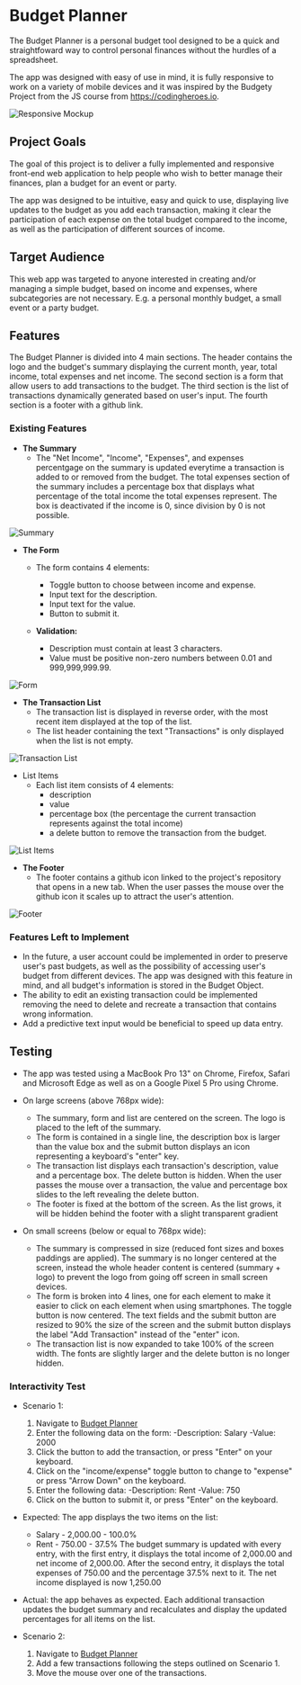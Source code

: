 # Budget Planner

The Budget Planner is a personal budget tool designed to be a quick and straightfoward way to control personal finances without the hurdles of a spreadsheet. 

The app was designed with easy of use in mind, it is fully responsive to work on a variety of mobile devices and it was inspired by the Budgety Project from the JS course from https://codingheroes.io.

![Responsive Mockup](https://alexandrearantes1.github.io/budget-planner/assets/images/readme/am-i-responsive.png)

## Project Goals

The goal of this project is to deliver a fully implemented and responsive front-end web application to help people who wish to better manage their finances, plan a budget for an event or party. 

The app was designed to be intuitive, easy and quick to use, displaying live updates to the budget as you add each transaction, making it clear the participation of each expense on the total budget compared to the income, as well as the participation of different sources of income.  

## Target Audience

This web app was targeted to anyone interested in creating and/or managing a simple budget, based on income and expenses, where subcategories are not necessary. E.g. a personal monthly budget, a small event or a party budget.

## Features

The Budget Planner is divided into 4 main sections. The header contains the logo and the budget's summary displaying the current month, year, total income, total expenses and net income. The second section is a form that allow users to add transactions to the budget. The third section is the list of transactions dynamically generated based on user's input. The fourth section is a footer with a github link. 

### Existing Features

- __The Summary__ 
  - The "Net Income", "Income", "Expenses", and expenses percentgage on the summary is updated everytime a transaction is added to or removed from the budget. The total expenses section of the summary includes a percentage box that displays what percentage of the total income the total expenses represent. The box is deactivated if the income is 0, since division by 0 is not possible. 
 
![Summary](https://alexandrearantes1.github.io/budget-planner/assets/images/readme/summary.png)

- __The Form__
  - The form contains 4 elements: 
    - Toggle button to choose between income and expense.
    - Input text for the description.
    - Input text for the value.
    - Button to submit it.
  
  - __Validation:__
    - Description must contain at least 3 characters.
    - Value must be positive non-zero numbers between 0.01 and 999,999,999.99.

![Form](https://alexandrearantes1.github.io/budget-planner/assets/images/readme/form.png)


- __The Transaction List__
  - The transaction list is displayed in reverse order, with the most recent item displayed at the top of the list.
  - The list header containing the text "Transactions" is only displayed when the list is not empty.

![Transaction List](https://alexandrearantes1.github.io/budget-planner/assets/images/readme/list.png)

  - List Items
    - Each list item consists of 4 elements:  
      - description
      - value
      - percentage box (the percentage the current transaction represents against the total income)
      - a delete button to remove the transaction from the budget.

  ![List Items](https://alexandrearantes1.github.io/budget-planner/assets/images/readme/list-items.png)

- __The Footer__
  - The footer contains a github icon linked to the project's repository that opens in a new tab. When the user passes the mouse over the github icon it scales up to attract the user's attention.

![Footer](https://alexandrearantes1.github.io/budget-planner/assets/images/readme/footer.png)

### Features Left to Implement
 - In the future, a user account could be implemented in order to preserve user's past budgets, as well as the possibility of accessing user's budget from different devices. The app was designed with this feature in mind, and all budget's information is stored in the Budget Object.
- The ability to edit an existing transaction could be implemented removing the need to delete and recreate a transaction that contains wrong information.
- Add a predictive text input would be beneficial to speed up data entry. 

## Testing
- The app was tested using a MacBook Pro 13" on Chrome, Firefox, Safari and Microsoft Edge as well as on a Google Pixel 5 Pro using Chrome. 
 
- On large screens (above 768px wide):
  - The summary, form and list are centered on the screen. The logo is placed to the left of the summary. 
  - The form is contained in a single line, the description box is larger than the value box and the submit button displays an icon representing a keyboard's "enter" key.
  - The transaction list displays each transaction's description, value and a percentage box. The delete button is hidden. When the user passes the mouse over a transaction, the value and percentage box slides to the left revealing the delete button.
  - The footer is fixed at the bottom of the screen. As the list grows, it will be hidden behind the footer with a slight transparent gradient
 
- On small screens (below or equal to 768px wide):
  - The summary is compressed in size (reduced font sizes and boxes paddings are applied). The summary is no longer centered at the screen, instead the whole header content is centered (summary + logo) to prevent the logo from going off screen in small screen devices.
  - The form is broken into 4 lines, one for each element to make it easier to click on each element when using smartphones. The toggle button is now centered. The text fields and the submit button are resized to 90% the size of the screen and the submit button displays the label "Add Transaction" instead of the "enter" icon. 
  - The transaction list is now expanded to take 100% of the screen width. The fonts are slightly larger and the delete button is no longer hidden. 

### Interactivity Test
- Scenario 1:
  1. Navigate to [Budget Planner](https://alexandrearantes1.github.io/budget-planner/)
  2. Enter the following data on the form:
     -Description: Salary
     -Value: 2000
  3. Click the button to add the transaction, or press "Enter" on your keyboard.
  4. Click on the "income/expense" toggle button to change to "expense" or press "Arrow Down" on the keyboard.
  5. Enter the following data:
     -Description: Rent
     -Value: 750
  6. Click on the button to submit it, or press "Enter" on the keyboard. 
  
- Expected: The app displays the two items on the list:
  - Salary - 2,000.00 - 100.0%
  - Rent   -   750.00 -  37.5%
  The budget summary is updated with every entry, with the first entry, it displays the total income of 2,000.00 and net income of 2,000.00. After the second entry, it displays the total expenses of 750.00 and the percentage 37.5% next to it. The net income displayed is now 1,250.00

- Actual: the app behaves as expected. Each additional transaction updates the budget summary and recalculates and display the updated percentages for all items on the list. 

- Scenario 2:
  1. Navigate to [Budget Planner](https://alexandrearantes1.github.io/budget-planner/)
  2. Add a few transactions following the steps outlined on Scenario 1.
  3. Move the mouse over one of the transactions.
   
   
   
